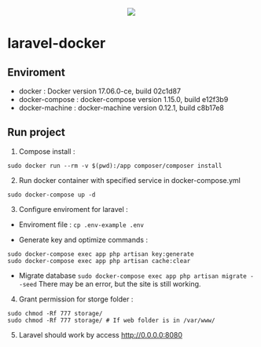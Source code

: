 <p align="center"><img src="https://scontent.fhan2-4.fna.fbcdn.net/v/t1.0-1/p160x160/24058727_754569334742238_961757049669666567_n.jpg?_nc_cat=109&oh=ff47d472cbdfdb0dd7f157d853ef5c54&oe=5C2F8E21"></p>

# laravel-docker

## Enviroment 
* docker : Docker version 17.06.0-ce, build 02c1d87
* docker-compose : docker-compose version 1.15.0, build e12f3b9
* docker-machine : docker-machine version 0.12.1, build c8b17e8

## Run project
1. Compose install :
```
sudo docker run --rm -v $(pwd):/app composer/composer install
```

2. Run docker container with specified service in docker-compose.yml
```
sudo docker-compose up -d
```

3. Configure enviroment for laravel :
* Enviroment file :
`cp .env-example .env`

* Generate key and optimize commands :
```
sudo docker-compose exec app php artisan key:generate
sudo docker-compose exec app php artisan cache:clear
```

* Migrate database
`sudo docker-compose exec app php artisan migrate --seed`
There may be an error, but the site is still working.

4. Grant permission for storge folder :
```
sudo chmod -Rf 777 storage/
sudo chmod -Rf 777 storage/ # If web folder is in /var/www/
```

5. Laravel should work by access http://0.0.0.0:8080